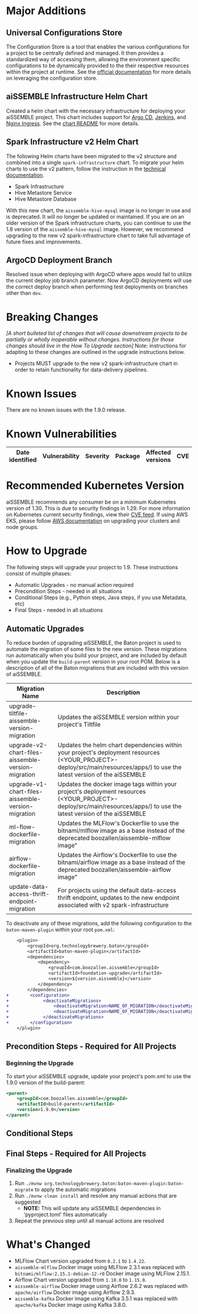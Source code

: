 # Major Additions

## Universal Configurations Store
The Configuration Store is a tool that enables the various configurations for a project to be centrally defined and managed. It then provides a standardized way of accessing them, allowing the environment specific configurations to be dynamically provided to the their respective resources within the project at runtime. See the [official documentation](https://boozallen.github.io/aissemble/aissemble/current-dev/configuration-store.html) for more details on leveraging the configuration store.

## aiSSEMBLE Infrastructure Helm Chart
Created a helm chart with the necessary infrastructure for deploying your aiSSEMBLE project. This chart includes support for [Argo CD](https://argo-cd.readthedocs.io/en/stable/), [Jenkins](https://www.jenkins.io/), and [Nginx Ingress](https://docs.nginx.com/nginx-ingress-controller/). See the [chart README](https://github.com/boozallen/aissemble/tree/dev/extensions/extensions-helm/aissemble-infrastructure-chart#readme) for more details. 

## Spark Infrastructure v2 Helm Chart
The following Helm charts have been migrated to the v2 structure and combined into a single `spark-infrastructure` chart. To migrate your helm charts to use the v2 pattern, follow the instruction in the [technical documentation](https://boozallen.github.io/aissemble/aissemble/current/containers.html#_kubernetes_artifacts_upgrade).
- Spark Infrastructure
- Hive Metastore Service
- Hive Metastore Database

With this new chart, the `aissemble-hive-mysql` image  is no longer in use and is deprecated.  It will no longer be updated or maintained.  If you are on an older version of the Spark infrastructure charts, you can continue to use the 1.8 version of the `aissemble-hive-mysql` image.  However, we recommend upgrading to the new v2 spark-infrastructure chart to take full advantage of future fixes and improvements.

## ArgoCD Deployment Branch
Resolved issue when deploying with ArgoCD where apps would fail to utilize the current deploy job branch parameter. Now ArgoCD deployments will use the correct deploy branch when performing test deployments on branches other than `dev`.

# Breaking Changes
_[A short bulleted list of changes that will cause downstream projects to be partially or wholly inoperable without changes. Instructions for those changes should live in the How To Upgrade section]_
Note: instructions for adapting to these changes are outlined in the upgrade instructions below.

- Projects MUST upgrade to the new v2 spark-infrastructure chart in order to retain functionality for data-delivery pipelines.

# Known Issues
There are no known issues with the 1.9.0 release.

# Known Vulnerabilities
| Date<br/>identified | Vulnerability | Severity | Package | Affected <br/>versions | CVE | Fixed <br/>in |
|---------------------|---------------|----------|---------|------------------------|-----|---------------|

# Recommended Kubernetes Version
aiSSEMBLE recommends any consumer be on a minimum Kubernetes version of 1.30. This is due to security 
findings in 1.29. For more information on Kubernetes current security findings, view their 
[CVE feed](https://kubernetes.io/docs/reference/issues-security/official-cve-feed/). If using AWS EKS, please follow 
[AWS documentation](https://docs.aws.amazon.com/eks/latest/userguide/update-cluster.html) on upgrading your clusters 
and node groups.

# How to Upgrade
The following steps will upgrade your project to 1.9. These instructions consist of multiple phases:
- Automatic Upgrades - no manual action required
- Precondition Steps - needed in all situations
- Conditional Steps (e.g., Python steps, Java steps, if you use Metadata, etc)
- Final Steps - needed in all situations

## Automatic Upgrades
To reduce burden of upgrading aiSSEMBLE, the Baton project is used to automate the migration of some files to the new version.  These migrations run automatically when you build your project, and are included by default when you update the `build-parent` version in your root POM.  Below is a description of all of the Baton migrations that are included with this version of aiSSEMBLE.

| Migration Name                                     | Description                                                                                                                                                                |
|----------------------------------------------------|----------------------------------------------------------------------------------------------------------------------------------------------------------------------------|
| upgrade-tiltfile-aissemble-version-migration       | Updates the aiSSEMBLE version within your project's Tiltfile                                                                                                               |
| upgrade-v2-chart-files-aissemble-version-migration | Updates the helm chart dependencies within your project's deployment resources (<YOUR_PROJECT>-deploy/src/main/resources/apps/) to use the latest version of the aiSSEMBLE |
| upgrade-v1-chart-files-aissemble-version-migration | Updates the docker image tags within your project's deployment resources (<YOUR_PROJECT>-deploy/src/main/resources/apps/) to use the latest version of the aiSSEMBLE       |
| ml-flow-dockerfile-migration                       | Updates the MLFlow's Dockerfile to use the bitnami/mlflow image as a base instead of the deprecated boozallen/aissemble-mlflow image"                                      |
| airflow-dockerfile-migration                       | Updates the Airflow's Dockerfile to use the bitnami/airflow image as a base instead of the deprecated boozallen/aissemble-airflow image"                                   |
| update-data-access-thrift-endpoint-migration       | For projects using the default data-access thrift endpoint, updates to the new endpoint associated with v2 spark-infrastructure                                            |

To deactivate any of these migrations, add the following configuration to the `baton-maven-plugin` within your root `pom.xml`:

```diff
    <plugin>
        <groupId>org.technologybrewery.baton</groupId>
        <artifactId>baton-maven-plugin</artifactId>
        <dependencies>
            <dependency>
                <groupId>com.boozallen.aissemble</groupId>
                <artifactId>foundation-upgrade</artifactId>
                <version>${version.aissemble}</version>
            </dependency>
        </dependencies>
+        <configuration>
+             <deactivateMigrations>
+                 <deactivateMigration>NAME_OF_MIGRATION</deactivateMigration>
+                 <deactivateMigration>NAME_OF_MIGRATION</deactivateMigration>
+             </deactivateMigrations>
+        </configuration>
    </plugin>
```

## Precondition Steps - Required for All Projects

### Beginning the Upgrade
To start your aiSSEMBLE upgrade, update your project's pom.xml to use the 1.9.0 version of the build-parent:
   ```xml
   <parent>
       <groupId>com.boozallen.aissemble</groupId>
       <artifactId>build-parent</artifactId>
       <version>1.9.0</version>
   </parent>
   ```

## Conditional Steps

## Final Steps - Required for All Projects
### Finalizing the Upgrade
1. Run `./mvnw org.technologybrewery.baton:baton-maven-plugin:baton-migrate` to apply the automatic migrations
2. Run `./mvnw clean install` and resolve any manual actions that are suggested
    - **NOTE:** This will update any aiSSEMBLE dependencies in 'pyproject.toml' files automatically
3. Repeat the previous step until all manual actions are resolved

# What's Changed
- MLFlow Chart version upgraded from `0.2.1` to `1.4.22`.
- `aissemble-mlflow` Docker image using MLFlow 2.3.1 was replaced with `bitnami/mlflow:2.15.1-debian-12-r0`  Docker image using MLFlow 2.15.1.
- Airflow Chart version upgraded from `1.10.0` to `1.15.0`.
- `aissemble-airflow` Docker image using Airflow 2.6.2 was replaced with `apache/airflow`  Docker image using Airflow 2.9.3.
- `aissemble-kafka` Docker image using Kafka 3.5.1 was replaced with `apache/kafka`  Docker image using Kafka 3.8.0.